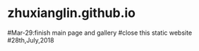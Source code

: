 # zhuxianglin.github.io
#Mar-29:finish main page and gallery
#close this static website 
#28th,July,2018
